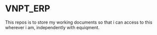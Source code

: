 # VNPT_ERP
This repos is to store my working documents so that i can access to this wherever i am, independently with equiqment.
